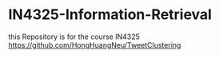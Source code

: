 # IN4325-Information-Retrieval
this Repository is for the course IN4325
https://github.com/HongHuangNeu/TweetClustering

